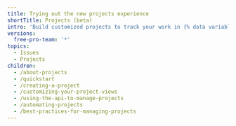 ```yaml
---
title: Trying out the new projects experience
shortTitle: Projects (beta)
intro: 'Build customized projects to track your work in {% data variables.product.company_short %}.'
versions:
  free-pro-team: '*'
topics:
  - Issues
  - Projects
children:
  - /about-projects
  - /quickstart
  - /creating-a-project
  - /customizing-your-project-views
  - /using-the-api-to-manage-projects
  - /automating-projects
  - /best-practices-for-managing-projects
---
```

